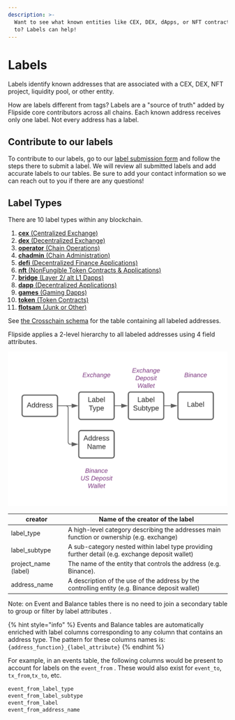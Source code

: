 ```yaml
---
description: >-
  Want to see what known entities like CEX, DEX, dApps, or NFT contracts are up
  to? Labels can help!
---
```


# Labels

Labels identify known addresses that are associated with a CEX, DEX, NFT project, liquidity pool, or other entity.&#x20;

How are labels different from tags? Labels are a "source of truth" added by Flipside core contributors across all chains. Each known address receives only one label. Not every address has a label.

## Contribute to our labels

To contribute to our labels, go to our [label submission form](https://science.flipsidecrypto.xyz/add-a-label/) and follow the steps there to submit a label. We will review all submitted labels and add accurate labels to our tables. Be sure to add your contact information so we can reach out to you if there are any questions!

## Label Types

There are 10 label types within any blockchain.

1. [**cex** (Centralized Exchange)](cex-label-type.md)
2. [**dex** (Decentralized Exchange)](dex-label-type.md)
3. [**operator** (Chain Operations)](operator-label-type.md)
4. [**chadmin** (Chain Administration)](chadmin-label-type.md)
5. [**defi** (Decentralized Finance Applications)](defi-label-type.md)
6. [**nft** (NonFungible Token Contracts & Applications)](nft-label-type.md)
7. [**bridge** (Layer 2/ alt L1 Dapps)](layer2-label-type.md)
8. [**dapp** (Decentralized Applications)](other-label-type.md)
9. [**games** (Gaming Dapps)](games-label-type.md)
10. [**token** (Token Contracts)](token-label-type.md)
11. [**flotsam** (Junk or Other)](flotsam-label-type.md)

See [the Crosschain schema](broken-reference) for the table containing all labeled addresses.&#x20;

Flipside applies a 2-level hierarchy to all labeled addresses using 4 field attributes.&#x20;



![](<../../../.gitbook/assets/Velocity Documentation - Labels.png>)

| creator               | Name of the creator of the label                                                                |
| --------------------- | ----------------------------------------------------------------------------------------------- |
| label\_type           | A high-level category describing the addresses main function or ownership (e.g. exchange)       |
| label\_subtype        | A sub-category nested within label type providing further detail (e.g. exchange deposit wallet) |
| project\_name (label) | The name of the entity that controls the address (e.g. Binance).                                |
| address\_name         | A description of the use of the address by the controlling entity (e.g. Binance deposit wallet) |

Note: on Event and Balance tables there is no need to join a secondary table to group or filter by label attributes .

{% hint style="info" %}
Events and Balance tables are automatically enriched with label columns corresponding to any column that contains an address type. The pattern for these columns names is: `{address_function}_{label_attribute}`
{% endhint %}

For example, in an events table, the following columns would be present to account for labels on the `event_from` . These would also exist for `event_to`, `tx_from`,`tx_to`, etc.

```
event_from_label_type
event_from_label_subtype
event_from_label
event_from_address_name
```



